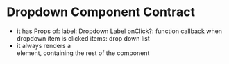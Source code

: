 # Dropdown Component Contract

* it has Props of:
	label: Dropdown Label
	onClick?: function callback when dropdown item is clicked
	items: drop down list
* it always renders a <div> element, containing the rest of the component